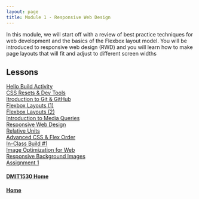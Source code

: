```yaml
---
layout: page
title: Module 1 - Responsive Web Design
---
```


In this module, we will start off with a review of best practice techniques for web development and the basics of the Flexbox layout model. You will be introduced to responsive web design (RWD) and you will learn how to make page layouts that will fit and adjust to different screen widths

## Lessons
[Hello Build Activity](01-03-hello-build/)<br>
[CSS Resets & Dev Tools](04-05-reset-dev-tools/)<br>
[Itroduction to Git & GitHub](06-github/)<br>
[Flexbox Layouts (1)](07-flexbox/)<br>
[Flexbox Layouts (2)](08-flexbox/)<br>
[Introduction to Media Queries](09-media-queries/)<br>
[Responsive Web Design](10-rwd/)<br>
[Relative Units](11a-units/)<br>
[Advanced CSS & Flex Order](11b-adv-css/)<br>
[In-Class Build #1](11c-build-01/)<br>
[Image Optimization for Web](12-image-optimization/)<br>
[Responsive Background Images](13-responsive-background-img/)<br>
[Assignment 1](14-assignment1/)

#### [DMIT1530 Home](../)
#### [Home](../)
